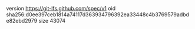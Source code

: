 version https://git-lfs.github.com/spec/v1
oid sha256:d0ee397ceb1814a74117d363934796392ea33448c4b3769579adbde82ebd2979
size 43074

